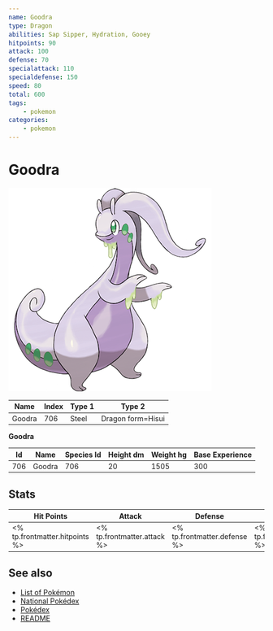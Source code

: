 ```yaml
---
name: Goodra
type: Dragon
abilities: Sap Sipper, Hydration, Gooey
hitpoints: 90
attack: 100
defense: 70
specialattack: 110
specialdefense: 150
speed: 80
total: 600
tags:
    - pokemon
categories:
    - pokemon
---
```


# Goodra


![Goodra](images/706.png)

| **Name** | **Index** | **Type 1** | **Type 2** |
|----|----|----|----|
| Goodra | 706 | Steel | Dragon form=Hisui  |

**Goodra** 




| **Id** | **Name** | **Species Id** | **Height dm** | **Weight hg** | **Base Experience** |
|--------|----------|----------------|------------|------------|---------------------|
| 706 | Goodra | 706 | 20 | 1505 | 300 |



## Stats

| **Hit Points** | **Attack** | **Defense** | **Special Attack** | **Special Defense** | **Speed** | **Total** |
|----------------|------------|-------------|--------------------|---------------------|-----------|-----------|
| <% tp.frontmatter.hitpoints %> | <% tp.frontmatter.attack %> | <% tp.frontmatter.defense %> | <% tp.frontmatter.specialattack %> | <% tp.frontmatter.specialdefense %> | <% tp.frontmatter.speed %> | <% tp.frontmatter.total %> |

## See also

- [List of Pokémon](../pokemon.md)
- [National Pokédex](../national_pokedex.md)
- [Pokédex](../pokedex.md)
- [README](../README.md)
